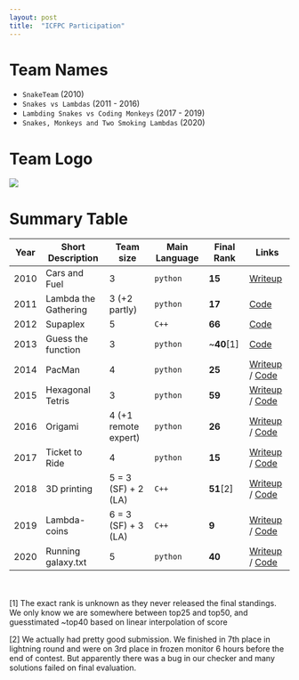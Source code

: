 ```yaml
---
layout: post
title:  "ICFPC Participation"
---
```


# Team Names

- `SnakeTeam` (2010)
- `Snakes vs Lambdas` (2011 - 2016)
- `Lambding Snakes vs Coding Monkeys` (2017 - 2019)
- `Snakes, Monkeys and Two Smoking Lambdas` (2020)

# Team Logo

![](img/snakes-vs-lambdas.png)

# Summary Table

| Year | Short Description | Team size | Main Language | Final Rank | Links |
|------|------------------|-----------|----------|------|--------------------|
| 2010 | Cars and Fuel | 3 | `python` | **15** |  [Writeup](http://codeforces.com/blog/entry/480) |
| 2011 | Lambda the Gathering | 3 (+2 partly) | `python` | **17** | [Code](https://github.com/pankdm/icfpc-2011) |
| 2012 | Supaplex | 5 | `C++` | **66** | [Code](https://github.com/pankdm/icfpc-2012) |
| 2013 | Guess the function | 3 | `python` | ~**40**[1]  | [Code](https://github.com/pankdm/icfpc-2013) |
| 2014 | PacMan | 4 | `python` | **25** | [Writeup](/icfpc-2014.html) / [Code](https://github.com/pankdm/icfpc-2014) |
| 2015 | Hexagonal Tetris | 3 | `python` | **59** |  [Writeup](/icfpc-2015.html) / [Code](https://github.com/pankdm/icfpc-2015) |
| 2016 | Origami | 4 (+1 remote expert) | `python` | **26** |  [Writeup](/icfpc-2016.html) / [Code](https://github.com/pankdm/icfpc-2016) |
| 2017 | Ticket to Ride | 4 | `python` | **15** | [Writeup](/icfpc-2017.html) / [Code](https://github.com/pankdm/icfpc-2017) |
| 2018 | 3D printing | 5 = 3 (SF) + 2 (LA) | `C++` | **51**[2] | [Writeup](/icfpc-2018.html) / [Code](https://github.com/pankdm/icfpc-2018) |
| 2019 | Lambda-coins | 6 = 3 (SF) + 3 (LA) | `C++` | **9** | [Writeup](/icfpc-2019.html) / [Code](https://github.com/pankdm/icfpc-2019) |
| 2020 | Running galaxy.txt | 5 | `python` | **40** | [Writeup](/icfpc-2020.html) / [Code](https://github.com/pankdm/icfpc-2020) |

<br><br>
[1] The exact rank is unknown as they never released the final standings.
We only know we are somewhere between top25 and top50,
and guesstimated ~top40 based on linear interpolation of score

[2] We actually had pretty good submission. We finished in 7th place in lightning round and
were on 3rd place in frozen monitor 6 hours before the end of contest.
But apparently there was a bug in our checker and many solutions failed
on final evaluation.
